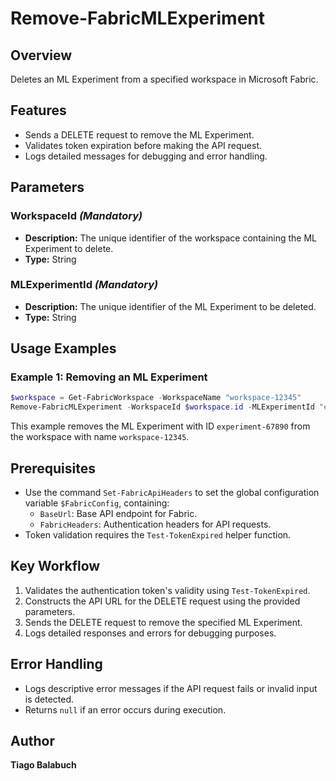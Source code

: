 # Remove-FabricMLExperiment

## Overview

Deletes an ML Experiment from a specified workspace in Microsoft Fabric.

## Features

- Sends a DELETE request to remove the ML Experiment.
- Validates token expiration before making the API request.
- Logs detailed messages for debugging and error handling.

## Parameters

### WorkspaceId *(Mandatory)*

- **Description:** The unique identifier of the workspace containing the ML Experiment to delete.
- **Type:** String

### MLExperimentId *(Mandatory)*

- **Description:** The unique identifier of the ML Experiment to be deleted.
- **Type:** String

## Usage Examples

### Example 1: Removing an ML Experiment

```powershell
$workspace = Get-FabricWorkspace -WorkspaceName "workspace-12345"
Remove-FabricMLExperiment -WorkspaceId $workspace.id -MLExperimentId "experiment-67890"
```

This example removes the ML Experiment with ID `experiment-67890` from the workspace with name `workspace-12345`.

## Prerequisites

- Use the command `Set-FabricApiHeaders` to set the global configuration variable `$FabricConfig`, containing:
  - `BaseUrl`: Base API endpoint for Fabric.
  - `FabricHeaders`: Authentication headers for API requests.
- Token validation requires the `Test-TokenExpired` helper function.

## Key Workflow

1. Validates the authentication token's validity using `Test-TokenExpired`.
2. Constructs the API URL for the DELETE request using the provided parameters.
3. Sends the DELETE request to remove the specified ML Experiment.
4. Logs detailed responses and errors for debugging purposes.

## Error Handling

- Logs descriptive error messages if the API request fails or invalid input is detected.
- Returns `null` if an error occurs during execution.

## Author

**Tiago Balabuch**
